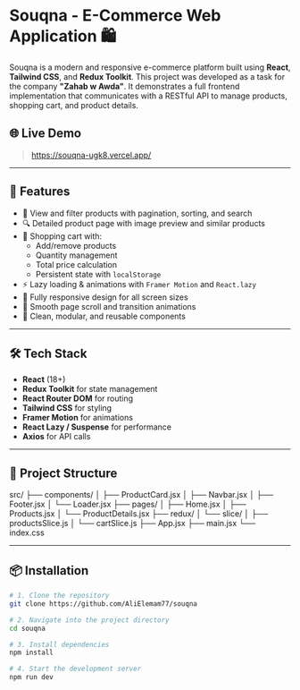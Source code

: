 # Souqna - E-Commerce Web Application 🛍️

Souqna is a modern and responsive e-commerce platform built using **React**, **Tailwind CSS**, and **Redux Toolkit**. This project was developed as a task for the company **"Zahab w Awda"**. It demonstrates a full frontend implementation that communicates with a RESTful API to manage products, shopping cart, and product details.

## 🌐 Live Demo

> https://souqna-ugk8.vercel.app/

---

## 🚀 Features

- 🛒 View and filter products with pagination, sorting, and search
- 🔍 Detailed product page with image preview and similar products
- 🧺 Shopping cart with:
  - Add/remove products
  - Quantity management
  - Total price calculation
  - Persistent state with `localStorage`
- ⚡ Lazy loading & animations with `Framer Motion` and `React.lazy`
- 📱 Fully responsive design for all screen sizes
- 🔄 Smooth page scroll and transition animations
- 🧼 Clean, modular, and reusable components

---

## 🛠️ Tech Stack

- **React** (18+)
- **Redux Toolkit** for state management
- **React Router DOM** for routing
- **Tailwind CSS** for styling
- **Framer Motion** for animations
- **React Lazy / Suspense** for performance
- **Axios** for API calls

---

## 📂 Project Structure

src/
├── components/
│ ├── ProductCard.jsx
│ ├── Navbar.jsx
│ ├── Footer.jsx
│ └── Loader.jsx
├── pages/
│ ├── Home.jsx
│ ├── Products.jsx
│ └── ProductDetails.jsx
├── redux/
│ └── slice/
│ ├── productsSlice.js
│ └── cartSlice.js
├── App.jsx
├── main.jsx
└── index.css

---

## 📦 Installation

```bash
# 1. Clone the repository
git clone https://github.com/AliElemam77/souqna

# 2. Navigate into the project directory
cd souqna

# 3. Install dependencies
npm install

# 4. Start the development server
npm run dev
```
